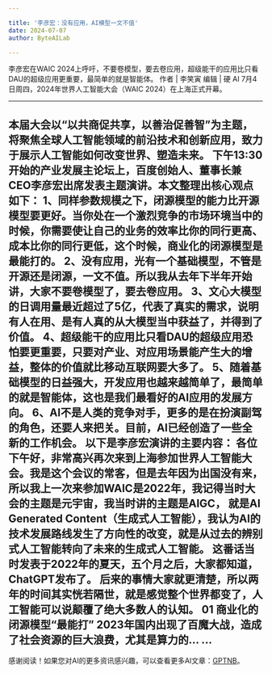 ```yaml
---

title: '李彦宏：没有应用，AI模型一文不值'
date: 2024-07-07
author: ByteAILab

---
```


李彦宏在WAIC 2024上呼吁，不要卷模型，要去卷应用，超级能干的应用比只看DAU的超级应用更重要，最简单的就是智能体。
作者 | 李笑寅
编辑 | 硬 AI
7月4日周四，2024年世界人工智能大会（WAIC 2024）在上海正式开幕。

---
本届大会以“以共商促共享，以善治促善智”为主题，将聚焦全球人工智能领域的前沿技术和创新应用，致力于展示人工智能如何改变世界、塑造未来。
下午13:30开始的产业发展主论坛上，百度创始人、董事长兼CEO李彦宏出席发表主题演讲。本文整理出核心观点如下：
1、同样参数规模之下，闭源模型的能力比开源模型要更好。当你处在一个激烈竞争的市场环境当中的时候，你需要使让自己的业务的效率比你的同行更高、成本比你的同行更低，这个时候，商业化的闭源模型是最能打的。
2、没有应用，光有一个基础模型，不管是开源还是闭源，一文不值。所以我从去年下半年开始讲，大家不要卷模型了，要去卷应用。
3、文心大模型的日调用量最近超过了5亿，代表了真实的需求，说明有人在用、是有人真的从大模型当中获益了，并得到了价值。
4、超级能干的应用比只看DAU的超级应用恐怕要更重要，只要对产业、对应用场景能产生大的增益，整体的价值就比移动互联网要大多了。
5、随着基础模型的日益强大，开发应用也越来越简单了，最简单的就是智能体，这也是我们最看好的AI应用的发展方向。
6、AI不是人类的竞争对手，更多的是在扮演副驾的角色，还要人来把关。目前，AI已经创造了一些全新的工作机会。
以下是李彦宏演讲的主要内容：
各位下午好，非常高兴再次来到上海参加世界人工智能大会。我是这个会议的常客，但是去年因为出国没有来，所以我上一次来参加WAIC是2022年，我记得当时大会的主题是元宇宙，我当时讲的主题是AIGC， 就是AI Generated Content（生成式人工智能），我认为AI的技术发展路线发生了方向性的改变，就是从过去的辨别式人工智能转向了未来的生成式人工智能。
这番话当时发表于2022年的夏天，五个月之后，大家都知道，ChatGPT发布了。
后来的事情大家就更清楚，所以两年的时间其实恍若隔世，就是感觉整个世界都变了，人工智能可以说颠覆了绝大多数人的认知。
01
商业化的闭源模型“最能打”
2023年国内出现了百魔大战，造成了社会资源的巨大浪费，尤其是算力的...
...
---
感谢阅读！如果您对AI的更多资讯感兴趣，可以查看更多AI文章：[GPTNB](https://gptnb.com)。